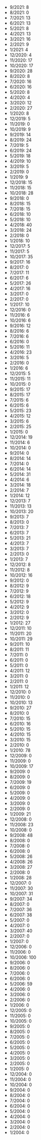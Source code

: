 *  9/2021: 8
*  8/2021: 0
*  7/2021: 13
*  6/2021: 13
*  5/2021: 8
*  4/2021: 13
*  3/2021: 16
*  2/2021: 9
*  1/2021: 4
*  12/2020: 4
*  11/2020: 17
*  10/2020: 17
*  9/2020: 28
*  8/2020: 8
*  7/2020: 16
*  6/2020: 16
*  5/2020: 8
*  4/2020: 4
*  3/2020: 12
*  2/2020: 27
*  1/2020: 8
*  12/2019: 5
*  11/2019: 0
*  10/2019: 9
*  9/2019: 14
*  8/2019: 24
*  7/2019: 5
*  6/2019: 24
*  5/2019: 18
*  4/2019: 10
*  3/2019: 5
*  2/2019: 0
*  1/2019: 9
*  12/2018: 15
*  11/2018: 15
*  10/2018: 28
*  9/2018: 0
*  8/2018: 15
*  7/2018: 15
*  6/2018: 10
*  5/2018: 10
*  4/2018: 40
*  3/2018: 24
*  2/2018: 0
*  1/2018: 10
*  12/2017: 5
*  11/2017: 5
*  10/2017: 35
*  9/2017: 16
*  8/2017: 0
*  7/2017: 11
*  6/2017: 6
*  5/2017: 26
*  4/2017: 16
*  3/2017: 0
*  2/2017: 0
*  1/2017: 10
*  12/2016: 0
*  11/2016: 6
*  10/2016: 6
*  9/2016: 12
*  8/2016: 6
*  7/2016: 6
*  6/2016: 0
*  5/2016: 11
*  4/2016: 23
*  3/2016: 5
*  2/2016: 0
*  1/2016: 6
*  12/2015: 5
*  11/2015: 11
*  10/2015: 0
*  9/2015: 17
*  8/2015: 17
*  7/2015: 6
*  6/2015: 6
*  5/2015: 23
*  4/2015: 12
*  3/2015: 6
*  2/2015: 25
*  1/2015: 0
*  12/2014: 19
*  11/2014: 6
*  10/2014: 0
*  9/2014: 0
*  8/2014: 14
*  7/2014: 0
*  6/2014: 14
*  5/2014: 31
*  4/2014: 6
*  3/2014: 18
*  2/2014: 7
*  1/2014: 12
*  12/2013: 7
*  11/2013: 13
*  10/2013: 20
*  9/2013: 7
*  8/2013: 0
*  7/2013: 7
*  6/2013: 7
*  5/2013: 21
*  4/2013: 7
*  3/2013: 7
*  2/2013: 0
*  1/2013: 7
*  12/2012: 8
*  11/2012: 8
*  10/2012: 16
*  9/2012: 0
*  8/2012: 9
*  7/2012: 9
*  6/2012: 18
*  5/2012: 9
*  4/2012: 9
*  3/2012: 0
*  2/2012: 9
*  1/2012: 27
*  12/2011: 10
*  11/2011: 20
*  10/2011: 29
*  9/2011: 10
*  8/2011: 11
*  7/2011: 0
*  6/2011: 0
*  5/2011: 0
*  4/2011: 12
*  3/2011: 0
*  2/2011: 0
*  1/2011: 12
*  12/2010: 0
*  11/2010: 0
*  10/2010: 13
*  9/2010: 27
*  8/2010: 0
*  7/2010: 15
*  6/2010: 16
*  5/2010: 15
*  4/2010: 15
*  3/2010: 15
*  2/2010: 0
*  1/2010: 78
*  12/2009: 0
*  11/2009: 0
*  10/2009: 17
*  9/2009: 0
*  8/2009: 0
*  7/2009: 19
*  6/2009: 0
*  5/2009: 0
*  4/2009: 0
*  3/2009: 0
*  2/2009: 0
*  1/2009: 21
*  12/2008: 0
*  11/2008: 23
*  10/2008: 0
*  9/2008: 48
*  8/2008: 0
*  7/2008: 0
*  6/2008: 0
*  5/2008: 26
*  4/2008: 26
*  3/2008: 27
*  2/2008: 0
*  1/2008: 28
*  12/2007: 0
*  11/2007: 30
*  10/2007: 31
*  9/2007: 34
*  8/2007: 0
*  7/2007: 36
*  6/2007: 38
*  5/2007: 0
*  4/2007: 0
*  3/2007: 40
*  2/2007: 0
*  1/2007: 0
*  12/2006: 0
*  11/2006: 0
*  10/2006: 100
*  9/2006: 0
*  8/2006: 0
*  7/2006: 0
*  6/2006: 0
*  5/2006: 59
*  4/2006: 0
*  3/2006: 0
*  2/2006: 0
*  1/2006: 0
*  12/2005: 0
*  11/2005: 0
*  10/2005: 0
*  9/2005: 0
*  8/2005: 0
*  7/2005: 0
*  6/2005: 0
*  5/2005: 0
*  4/2005: 0
*  3/2005: 0
*  2/2005: 0
*  1/2005: 0
*  12/2004: 0
*  11/2004: 0
*  10/2004: 0
*  9/2004: 0
*  8/2004: 0
*  7/2004: 0
*  6/2004: 0
*  5/2004: 0
*  4/2004: 0
*  3/2004: 0
*  2/2004: 0
*  1/2004: 0